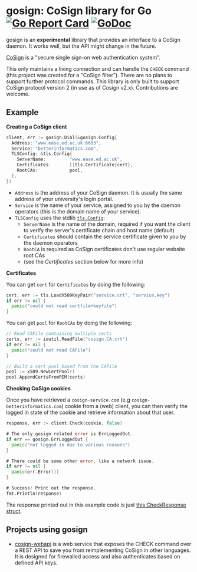 # gosign: CoSign library for Go [![Go Report Card](https://goreportcard.com/badge/github.com/qaisjp/gosign)](https://goreportcard.com/report/github.com/qaisjp/gosign) [![GoDoc](https://godoc.org/github.com/qaisjp/gosign?status.svg)](https://godoc.org/github.com/qaisjp/gosign)

gosign is an **experimental** library that provides an interface to a CoSign daemon. It works well, but the API might change in the future.

[CoSign](http://weblogin.org) is a "secure single sign-on web authentication system".

This only maintains a living connection and can handle the `CHECK` command (this project was created for a "CoSign filter"). There are no plans to support further protocol
commands. This library is only built to support CoSign protocol version 2 (in use as of Cosign v2.x). Contributions are welcome.

## Example

**Creating a CoSign client**

```go
client, err := gosign.Dial(&gosign.Config{
  Address: "www.ease.ed.ac.uk:6663",
  Service: "betterinformatics.com",
  TLSConfig: &tls.Config{
    ServerName:         "www.ease.ed.ac.uk",
    Certificates:       []tls.Certificate{cert},
    RootCAs:            pool,
  },
})
```

- `Address` is the address of your CoSign daemon. It is usually the same address of your university's login portal.
- `Service` is the name of your service, assigned to you by the daemon operators (this is the domain name of your service).
- `TLSConfig` uses the stdlib [`tls.Config`](https://golang.org/pkg/crypto/tls/#Config):
  - `ServerName` is the name of the domain, required if you want the client to verify the server's certificate chain and host name (default)
  - `Certificates` should contain the service certificate given to you by the daemon operators
  - `RootCA` is required as CoSign certificates don't use regular website root CAs
  - (see the _Certificates_ section below for more info)

**Certificates**

You can get `cert` for `Certificates` by doing the following:

```go
cert, err := tls.LoadX509KeyPair("service.crt", "service.key")
if err != nil {
  panic("could not read certfile+keyfile")
}
```

You can get `pool` for `RootCAs` by doing the following:

```go
// Read CAFile containing multiple certs
certs, err := ioutil.ReadFile("cosign.CA.crt")
if err != nil {
  panic("could not read CAFile")
}

// Build a cert pool based from the CAFile
pool := x509.NewCertPool()
pool.AppendCertsFromPEM(certs)
```

**Checking CoSign cookies**

Once you have retrieved a `cosign-service.com` (e.g `cosign-betterinformatics.com`) cookie from a (web) client,
you can then verify the logged in state of the cookie and retrieve information about that user.

```go
response, err := client.Check(cookie, false)

# The only gosign related error is ErrLoggedOut.
if err == gosign.ErrLoggedOut {
  panic("not logged in due to various reasons")
}

# There could be some other error, like a network issue.
if err != nil {
  panic(err.Error())
}

# Success! Print out the response.
fmt.Println(response)
```

The response printed out in this example code is just [this CheckResponse struct](https://godoc.org/github.com/qaisjp/gosign#CheckResponse).

## Projects using gosign

- [cosign-webapi](https://github.com/qaisjp/cosign-webapi/) is a web service that exposes the CHECK command over a REST API to save you from reimplementing CoSign in other languages. It is designed for firewalled access and also authenticates based on defined API keys.
